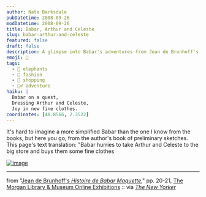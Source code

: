 ```yaml
---
author: Nate Barksdale
pubDatetime: 2008-09-26
modDatetime: 2008-09-26
title: Babar, Arthur and Celeste
slug: babar-arthur-and-celeste
featured: false
draft: false
description: A glimpse into Babar's adventures from Jean de Brunhoff's sketches, highlighting the moment he takes Arthur and Celeste shopping.
emoji: 🐘
tags:
  - 🐘 elephants
  - 👗 fashion
  - 🏬 shopping
  - 🚶‍♂️ adventure
haiku: |
  Babar on a quest,  
  Dressing Arthur and Celeste,  
  Joy in new fine clothes.
coordinates: [48.8566, 2.3522]
---
```


It's hard to imagine a more simplified Babar than the one I know from the books, but here you go, from the author's book of preliminary sketches. This page's text translation: "Babar hurries to take Arthur and Celeste to the big store and buys them some fine clothes

[![image](http://culture-making.com/media/Picture-4.jpg)](http://www.themorgan.org/collections/swf/exhibOnline.asp?id=915)

---

from "[Jean de Brunhoff's _Histoire de Babar Maquette_](http://www.themorgan.org/collections/swf/exhibOnline.asp?id=915)," pp. 20-21, [The Morgan Library & Museum Online Exhibitions](http://www.themorgan.org/collections/swf/exhibOnline.asp?id=915) :: via [_The New Yorker_](http://www.newyorker.com/reporting/2008/09/22/080922fa_fact_gopnik)
